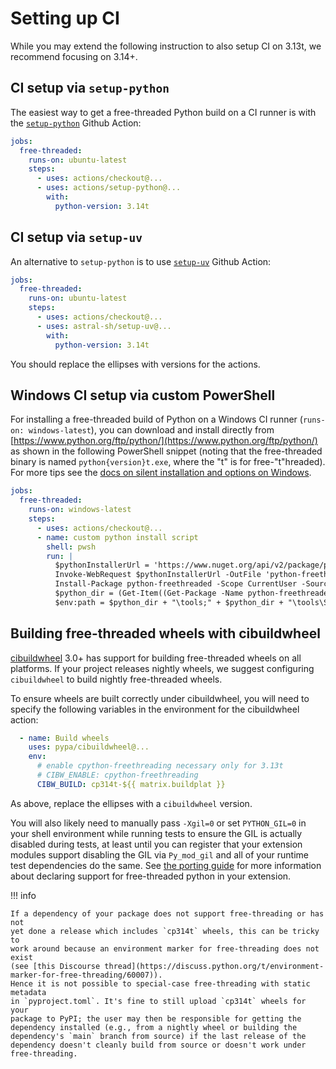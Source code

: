 # Setting up CI

While you may extend the following instruction to also setup CI on 3.13t, we
recommend focusing on 3.14+.

## CI setup via `setup-python`

The easiest way to get a free-threaded Python build on a CI runner is with the
[`setup-python`](https://github.com/actions/setup-python) Github Action:

```yaml
jobs:
  free-threaded:
    runs-on: ubuntu-latest
    steps:
      - uses: actions/checkout@...
      - uses: actions/setup-python@...
        with:
          python-version: 3.14t
```

## CI setup via `setup-uv`

An alternative to `setup-python` is to use
[`setup-uv`](https://github.com/astral-sh/setup-uv) Github Action:

```yaml
jobs:
  free-threaded:
    runs-on: ubuntu-latest
    steps:
      - uses: actions/checkout@...
      - uses: astral-sh/setup-uv@...
        with:
          python-version: 3.14t
```

You should replace the ellipses with versions for the actions.

## Windows CI setup via custom PowerShell

For installing a free-threaded build of Python on a Windows CI runner
(`runs-on: windows-latest`), you can download and install directly from
[https://www.python.org/ftp/python/](https://www.python.org/ftp/python/) as
shown in the following PowerShell snippet (noting that the free-threaded
binary is named `python{version}t.exe`, where the "t" is for free-"t"hreaded).
For more tips see the [docs on silent installation and options on
Windows](https://docs.python.org/3/using/windows.html#installing-without-ui).

```yaml
jobs:
  free-threaded:
    runs-on: windows-latest
    steps:
      - uses: actions/checkout@...
      - name: custom python install script
        shell: pwsh
        run: |
          $pythonInstallerUrl = 'https://www.nuget.org/api/v2/package/python-freethreaded/3.13.1'
          Invoke-WebRequest $pythonInstallerUrl -OutFile 'python-freethreaded.3.13.1.nupkg'
          Install-Package python-freethreaded -Scope CurrentUser -Source $pwd
          $python_dir = (Get-Item((Get-Package -Name python-freethreaded).Source)).DirectoryName
          $env:path = $python_dir + "\tools;" + $python_dir + "\tools\Scripts;" + $env:Path
```

## Building free-threaded wheels with cibuildwheel

[cibuildwheel](https://cibuildwheel.pypa.io/en/stable/) 3.0+ has support
for building free-threaded wheels on all platforms. If your project releases
nightly wheels, we suggest configuring `cibuildwheel` to build nightly
free-threaded wheels.

To ensure wheels are built correctly under cibuildwheel, you will need to
specify the following variables in the environment for the cibuildwheel action:

```yaml
  - name: Build wheels
    uses: pypa/cibuildwheel@...
    env:
      # enable cpython-freethreading necessary only for 3.13t
      # CIBW_ENABLE: cpython-freethreading
      CIBW_BUILD: cp314t-${{ matrix.buildplat }}
```

As above, replace the ellipses with a `cibuildwheel` version.

You will also likely need to manually pass `-Xgil=0` or set `PYTHON_GIL=0` in
your shell environment while running tests to ensure the GIL is actually
disabled during tests, at least until you can register that your extension
modules support disabling the GIL via `Py_mod_gil` and all of your runtime test
dependencies do the same. See [the porting guide](porting.md) for more
information about declaring support for free-threaded python in your extension.

!!! info

    If a dependency of your package does not support free-threading or has not
    yet done a release which includes `cp314t` wheels, this can be tricky to
    work around because an environment marker for free-threading does not exist
    (see [this Discourse thread](https://discuss.python.org/t/environment-marker-for-free-threading/60007)).
    Hence it is not possible to special-case free-threading with static metadata
    in `pyproject.toml`. It's fine to still upload `cp314t` wheels for your
    package to PyPI; the user may then be responsible for getting the
    dependency installed (e.g., from a nightly wheel or building the
    dependency's `main` branch from source) if the last release of the
    dependency doesn't cleanly build from source or doesn't work under
    free-threading.
